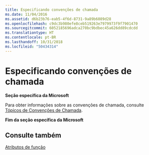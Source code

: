 ```yaml
---
title: Especificando convenções de chamada
ms.date: 11/04/2016
ms.assetid: d6b23b76-eab5-4f6d-8731-9a89b6089d28
ms.openlocfilehash: c9dc3b980efe8ceb519263e7979973f9f7901470
ms.sourcegitcommit: 6052185696adca270bc9bdbec45a626dd89cdcdd
ms.translationtype: HT
ms.contentlocale: pt-BR
ms.lasthandoff: 10/31/2018
ms.locfileid: "50434314"
---
```

# <a name="specifying-calling-conventions"></a>Especificando convenções de chamada

**Seção específica da Microsoft**

Para obter informações sobre as convenções de chamada, consulte [Tópicos de Convenções de Chamada](../cpp/calling-conventions.md).

**Fim da seção específica da Microsoft**

## <a name="see-also"></a>Consulte também

[Atributos de função](../c-language/function-attributes.md)